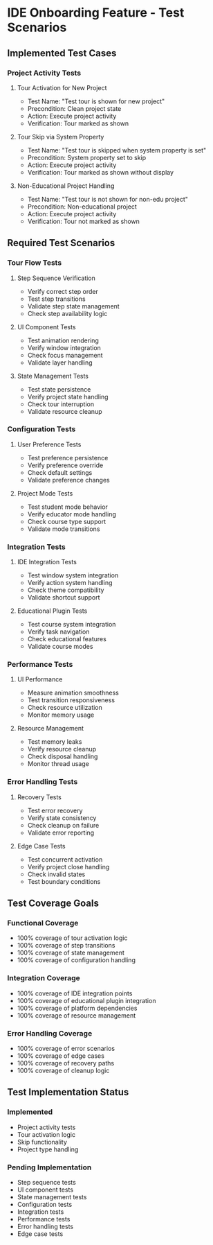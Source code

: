 # IDE Onboarding Feature - Test Scenarios

## Implemented Test Cases

### Project Activity Tests
1. Tour Activation for New Project
   - Test Name: "Test tour is shown for new project"
   - Precondition: Clean project state
   - Action: Execute project activity
   - Verification: Tour marked as shown

2. Tour Skip via System Property
   - Test Name: "Test tour is skipped when system property is set"
   - Precondition: System property set to skip
   - Action: Execute project activity
   - Verification: Tour marked as shown without display

3. Non-Educational Project Handling
   - Test Name: "Test tour is not shown for non-edu project"
   - Precondition: Non-educational project
   - Action: Execute project activity
   - Verification: Tour not marked as shown

## Required Test Scenarios

### Tour Flow Tests
1. Step Sequence Verification
   - Verify correct step order
   - Test step transitions
   - Validate step state management
   - Check step availability logic

2. UI Component Tests
   - Test animation rendering
   - Verify window integration
   - Check focus management
   - Validate layer handling

3. State Management Tests
   - Test state persistence
   - Verify project state handling
   - Check tour interruption
   - Validate resource cleanup

### Configuration Tests
1. User Preference Tests
   - Test preference persistence
   - Verify preference override
   - Check default settings
   - Validate preference changes

2. Project Mode Tests
   - Test student mode behavior
   - Verify educator mode handling
   - Check course type support
   - Validate mode transitions

### Integration Tests
1. IDE Integration Tests
   - Test window system integration
   - Verify action system handling
   - Check theme compatibility
   - Validate shortcut support

2. Educational Plugin Tests
   - Test course system integration
   - Verify task navigation
   - Check educational features
   - Validate course modes

### Performance Tests
1. UI Performance
   - Measure animation smoothness
   - Test transition responsiveness
   - Check resource utilization
   - Monitor memory usage

2. Resource Management
   - Test memory leaks
   - Verify resource cleanup
   - Check disposal handling
   - Monitor thread usage

### Error Handling Tests
1. Recovery Tests
   - Test error recovery
   - Verify state consistency
   - Check cleanup on failure
   - Validate error reporting

2. Edge Case Tests
   - Test concurrent activation
   - Verify project close handling
   - Check invalid states
   - Test boundary conditions

## Test Coverage Goals

### Functional Coverage
- 100% coverage of tour activation logic
- 100% coverage of step transitions
- 100% coverage of state management
- 100% coverage of configuration handling

### Integration Coverage
- 100% coverage of IDE integration points
- 100% coverage of educational plugin integration
- 100% coverage of platform dependencies
- 100% coverage of resource management

### Error Handling Coverage
- 100% coverage of error scenarios
- 100% coverage of edge cases
- 100% coverage of recovery paths
- 100% coverage of cleanup logic

## Test Implementation Status

### Implemented
- Project activity tests
- Tour activation logic
- Skip functionality
- Project type handling

### Pending Implementation
- Step sequence tests
- UI component tests
- State management tests
- Configuration tests
- Integration tests
- Performance tests
- Error handling tests
- Edge case tests